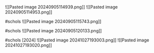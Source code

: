 ![[Pasted image 20240905114939.png]]
![[Pasted image 20240905114953.png]]

#schols 
![[Pasted image 20240905115743.png]]

#schols 
![[Pasted image 20240905120133.png]]

#schols [2024]
![[Pasted image 20241027193003.png]]
![[Pasted image 20241027193020.png]]